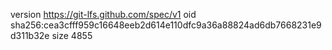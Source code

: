 version https://git-lfs.github.com/spec/v1
oid sha256:cea3cfff959c16648eeb2d614e110dfc9a36a88824ad6db7668231e9d311b32e
size 4855

